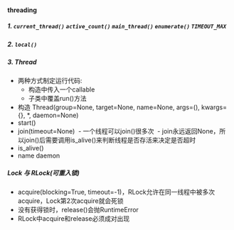 #### threading
##### 1. `current_thread()` `active_count()` `main_thread()` `enumerate()` `TIMEOUT_MAX `
##### 2. `local()`
##### 3. Thread
- 两种方式制定运行代码: 
  - 构造中传入一个callable
  - 子类中覆盖run()方法
- 构造 Thread(group=None, target=None, name=None, args=(), kwargs={}, *, daemon=None)
- start()
- join(timeout=None)
  - 一个线程可以join()很多次
  - join永远返回None，所以join()后需要调用is_alive()来判断线程是否存活来决定是否超时
- is_alive()
- name daemon
##### Lock 与 RLock(可重入锁)
- acquire(blocking=True, timeout=-1)，RLock允许在同一线程中被多次acquire，Lock第2次acquire就会死锁
- 没有获得锁时，release()会抛RuntimeError
- RLock中acquire和release必须成对出现
